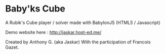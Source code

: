 # Baby'ks Cube
A Rubik's Cube player / solver made with BabylonJS (HTML5 / Javascript)

Demo website here : http://jaskar.host-ed.me/

Created by Anthony G. (aka Jaskar)
With the participation of Francois Gazet.
